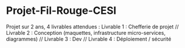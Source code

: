 # Projet-Fil-Rouge-CESI
Projet sur 2 ans, 4 livrables attendues : 
Livrable 1 : Chefferie de projet // 
Livrable 2 : Conception (maquettes, infrastructure micro-services, diagrammes) //
Livrable 3 : Dev //
Livrable 4 : Déploiement / sécurité 
